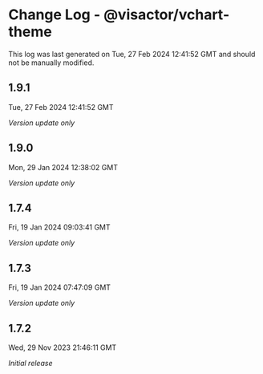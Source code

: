 # Change Log - @visactor/vchart-theme

This log was last generated on Tue, 27 Feb 2024 12:41:52 GMT and should not be manually modified.

## 1.9.1
Tue, 27 Feb 2024 12:41:52 GMT

_Version update only_

## 1.9.0
Mon, 29 Jan 2024 12:38:02 GMT

_Version update only_

## 1.7.4
Fri, 19 Jan 2024 09:03:41 GMT

_Version update only_

## 1.7.3
Fri, 19 Jan 2024 07:47:09 GMT

_Version update only_

## 1.7.2
Wed, 29 Nov 2023 21:46:11 GMT

_Initial release_

